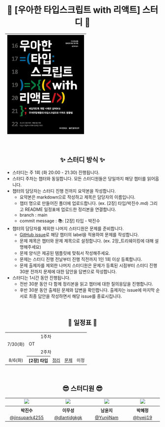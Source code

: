 <div align="center">

# 🚀 [우아한 타입스크립트 with 리액트] 스터디 🚀

| <img src="./assets/WoowaTs.jpeg" width="250px" /> |
| ------------------------------------------------------ |

<br />

## ✨ 스터디 방식 ✨

<div align="left">

- 스터디는 주 1회 (화 20:00 - 21:30) 진행됩니다.
- 스터디 주차는 챕터와 동일합니다. 모든 스터디원들은 당일까지 해당 챕터를 읽어옵니다.
- 챕터의 담당자는 스터디 진행 전까지 요약본을 작성합니다.
  - 요약본은 markdown으로 작성하고 제목은 담당자의 이름입니다.
  - 챕터 명으로 만들어진 폴더에 업로드합니다. (ex. [2장] 타입/박진수.md) 그리고 README 일정표에 업로드한 정리본을 연결합니다.
  - branch : main
  - commit message : 📚: [2장] 타입 - 박진수
- 챕터의 담당자를 제외한 나머지 스터디원은 문제를 준비합니다.
  - [GitHub issue](https://github.com/Woowahan-TS/woowahan-ts/issues)로 해당 챕터의 label을 적용하여 문제를 작성합니다.
  - 문제 제목은 챕터와 문제 제목으로 설정합니다. (ex. 2장_트리쉐이킹에 대해 설명해주세요)
  - 문제 양식은 제공된 템플릿에 맞춰서 작성해주세요.
  - 문제는 스터디 진행 전날부터 진행 직전까지 1인 1회 이상 등록합니다.
  - 문제 출제자를 제외한 나머지 스터디원은 문제가 등록된 시점부터 스터디 진행 30분 전까지 문제에 대한 답안을 답변으로 작성합니다.
- 스터디는 1시간 동안 진행됩니다.
  - 전반 30분 동안 다 함께 정리본을 읽고 챕터에 대한 질의응답을 진행합니다.
  - 후반 30분 동안 출제된 문제와 답변을 확인합니다. 출제자는 issue에 마지막 순서로 최종 답안을 작성하면서 해당 issue를 종료시킵니다.

</div>

<br />

## 📅 일정표 📅

<table>
<tbody>
<tr>
<td align="center" colspan="5">1주차</td>
</tr>
<tr>
<td align="center">7/30(화)</td>
<td colspan="4">OT</td>
</tr>
<tr>
<td align="center" colspan="5">2주차</td>
</tr>
<tr>
<td align="center">8/6(화)</td>
<th align="left">[2장] 타입</th>
<td><a href="">정리</a></td>
<td><a href="">문제</a></td>
<td>미정</td>
</tr>
</tbody>
</table>

<br />

## 😎 스터디원 😎

<table>
<tbody>
<tr>
<td align="center"><img src="https://avatars.githubusercontent.com/u/116702892?v=4" width="120" /></td>
<td align="center"><img src="https://avatars.githubusercontent.com/u/79708688?v=4" width="120" /></td>
<td align="center"><img src="https://avatars.githubusercontent.com/u/59434504?v=4" width="120" /></td>
<td align="center"><img src="https://avatars.githubusercontent.com/u/89173923?v=4" width="120" /></td>
</tr>
<tr>
<th align="center">박진수</th>
<th align="center">이무성</th>
<th align="center">남윤지</th>
<th align="center">박혜정</th>
</tr>
<tr>
<td align="center" width="150"><a href="https://github.com/jinsupark4255">@jinsupark4255</a></td>
<td align="center" width="150"><a href="https://github.com/dlantjdgkgk">@dlantjdgkgk</a></td>
<td align="center" width="150"><a href="https://github.com/YunjiNam">@YunjiNam</a></td>
<td align="center" width="150"><a href="https://github.com/hyejj19">@hyejj19</a></td>
</tr>
</tbody>
</table>

</div>
